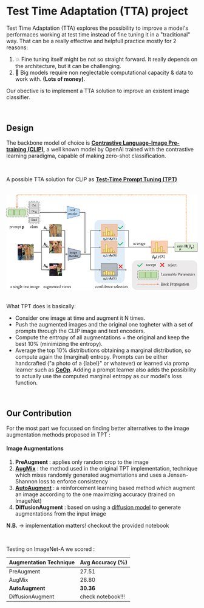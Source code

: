 # Test Time Adaptation (TTA) project 

Test Time Adaptation (TTA) explores the possibility to improve a model's performaces working at test time instead of fine tuning it in a "traditional" way. That can be a really effective and helpfull practice mostly for 2 reasons:
1) 💥 Fine tuning itself might be not so straight forward. It really depends on the architecture, but it can be challenging.
2) 💸 Big models require non neglectable computational capacity & data to work with. **(Lots of money)**.

Our obective is to implement a TTA solution to improve an existent image classifier.

<br>

## Design
The backbone model of choice is [**Contrastive Language–Image Pre-training (CLIP)**](https://openai.com/index/clip/), a well known model by OpenAI trained with the contrastive learning paradigma, capable of making zero-shot classification.

<br>

A possible TTA solution for CLIP as [**Test-Time Prompt Tuning (TPT)**](https://arxiv.org/abs/2209.07511)

<br>
<div align=center><img src="imgs/TPT.png" width="800" /></div>
<br>

What TPT does is basically:
* Consider one image at time and augment it N times.
* Push the augmented images and the original one togheter with a set of prompts through the CLIP image and text encoders.
* Compute the entropy of all augmentations + the original and keep the best 10% (minimizing the entropy).
* Average the top 10% distributions obtaining a marginal distribution, so compute again the (marginal) entropy.
Prompts can be either handcrafted ("a photo of a {label}" or whatever) or learned via promp learner such as [**CoOp**](https://arxiv.org/abs/2109.01134). Adding a prompt learner also adds the possibility to actually use the computed marginal entropy as our model's loss function.

<br>

## Our Contribution

For the most part we focussed on finding better alternatives to the image augmentation methods proposed in TPT :

#### Image Augmentations
1) **PreAugment** : applies only random crop to the image
2) [**AugMix**](https://arxiv.org/abs/1912.02781)     : the method used in the original TPT implementation, technique which mixes randomly generated augmentations and
uses a Jensen-Shannon loss to enforce consistency
3) [**AutoAugment**](https://arxiv.org/abs/1805.09501) : a reinforcement learning based method which augment an image according to the one maximizing accuracy (trained on ImageNet)
4) **DiffusionAugment** : based on using a [diffusion model](https://huggingface.co/lambdalabs/sd-image-variations-diffusers) to generate augmentations from the input image

**N.B.** $\rightarrow$ implementation matters! checkout the provided notebook

<br>

Testing on ImageNet-A we scored :

<div align=center>

| Augmentation Technique | Avg Accuracy (%)  |
| ---------------------- | ----------------- |
| PreAugment             | 27.51             |
| AugMix                 | 28.80             |
| **AutoAugment**        | **30.36**         |
| DiffusionAugment       | check notebook!!! |
</div>





